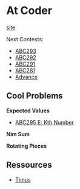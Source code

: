 # At Coder

[site](https://kenkoooo.com/atcoder#/table//)

Next Contests:
- [ABC293](https://atcoder.jp/contests/abc293/tasks)
- [ABC292](https://atcoder.jp/contests/abc292/tasks)
- [ABC291](https://atcoder.jp/contests/abc291/tasks)
- [ABC281](https://atcoder.jp/contests/abc281/tasks)
- [Advance](https://atcoder.jp/contests/practice2/tasks)


## Cool Problems

**Expected Values**

- [ABC295 E: Kth Number](https://atcoder.jp/contests/abc295/tasks/abc295_e)

**Nim Sum**

**Rotating Pieces**


## Ressources

- [Timus](https://acm.timus.ru/problemset.aspx)
